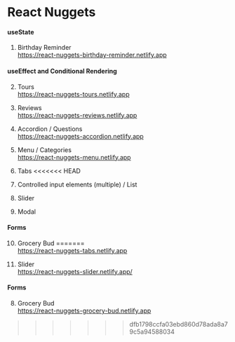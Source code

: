 # React Nuggets

#### useState

1. Birthday Reminder
<br>https://react-nuggets-birthday-reminder.netlify.app


#### useEffect and Conditional Rendering

2. Tours
<br>https://react-nuggets-tours.netlify.app

3. Reviews
<br>https://react-nuggets-reviews.netlify.app

4. Accordion / Questions
<br>https://react-nuggets-accordion.netlify.app

5. Menu / Categories
<br>https://react-nuggets-menu.netlify.app

6. Tabs
<<<<<<< HEAD
7. Controlled input elements (multiple) / List
8. Slider
9. Modal

#### Forms

10. Grocery Bud
=======
<br>https://react-nuggets-tabs.netlify.app

7. Slider
<br>https://react-nuggets-slider.netlify.app/

#### Forms

8. Grocery Bud
<br>https://react-nuggets-grocery-bud.netlify.app
>>>>>>> dfb1798ccfa03ebd860d78ada8a79c5a94588034
